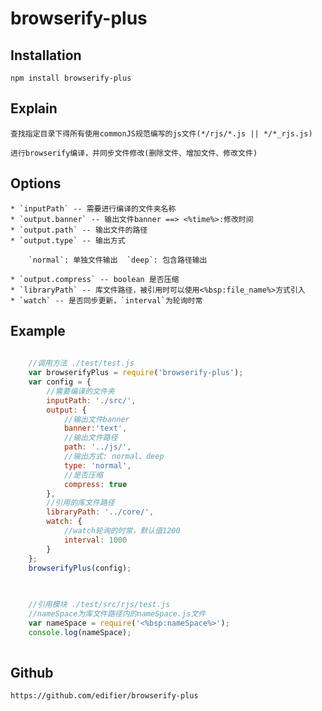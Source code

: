 # browserify-plus

## Installation	

	npm install browserify-plus

## Explain

	查找指定目录下得所有使用commonJS规范编写的js文件(*/rjs/*.js || */*_rjs.js)

	进行browserify编译，并同步文件修改(删除文件、增加文件、修改文件)

## Options

	* `inputPath` -- 需要进行编译的文件夹名称
	* `output.banner` -- 输出文件banner ==> <%time%>:修改时间
	* `output.path` -- 输出文件的路径
	* `output.type` -- 输出方式
		
		`normal`: 单独文件输出  `deep`: 包含路径输出
		
	* `output.compress` -- boolean 是否压缩
	* `libraryPath` -- 库文件路径，被引用时可以使用<%bsp:file_name%>方式引入
	* `watch` -- 是否同步更新，`interval`为轮询时常

## Example
	
~~~ javascript
	
	//调用方法 ./test/test.js
    var browserifyPlus = require('browserify-plus'); 
    var config = {
        //需要编译的文件夹
        inputPath: './src/',
        output: {
        	//输出文件banner
        	banner:'text',
            //输出文件路径
            path: '../js/',
            //输出方式: normal、deep
            type: 'normal',
            //是否压缩
            compress: true
        },
        //引用的库文件路径
        libraryPath: '../core/',
        watch: {
            //watch轮询的时常，默认值1200
            interval: 1000
        }
    };
    browserifyPlus(config);
    
~~~

~~~ javascript
	
	//引用模块 ./test/src/rjs/test.js
	//nameSpace为库文件路径内的nameSpace.js文件
	var nameSpace = require('<%bsp:nameSpace%>');
	console.log(nameSpace);
	
~~~

## Github

	https://github.com/edifier/browserify-plus
	
	


